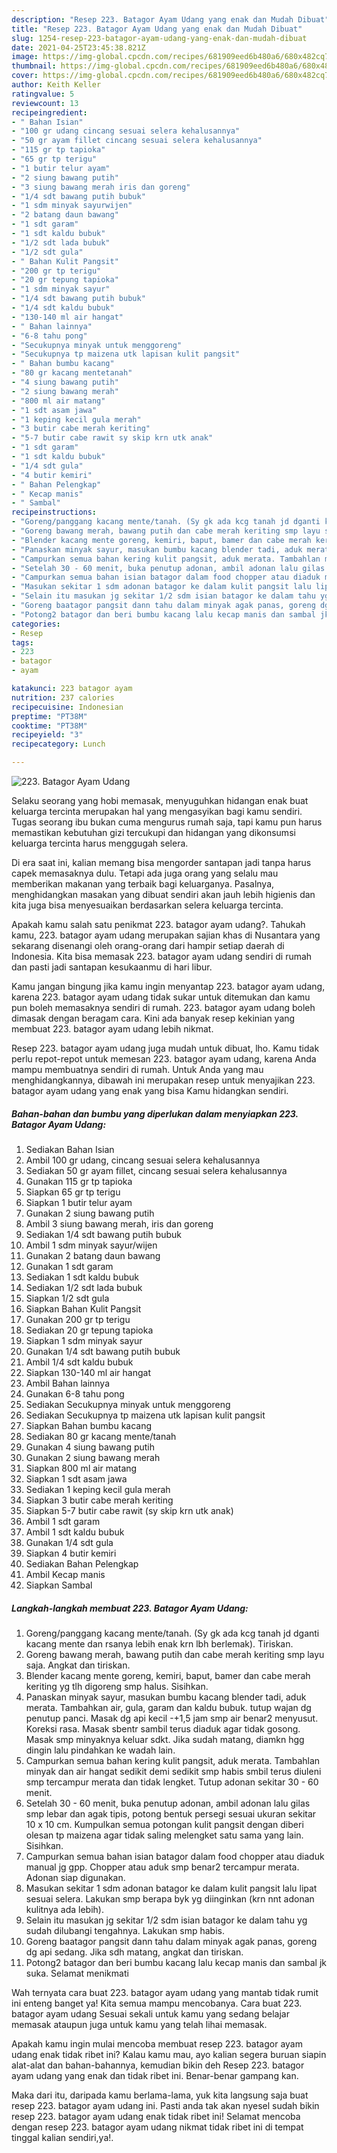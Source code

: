 ```yaml
---
description: "Resep 223. Batagor Ayam Udang yang enak dan Mudah Dibuat"
title: "Resep 223. Batagor Ayam Udang yang enak dan Mudah Dibuat"
slug: 1254-resep-223-batagor-ayam-udang-yang-enak-dan-mudah-dibuat
date: 2021-04-25T23:45:38.821Z
image: https://img-global.cpcdn.com/recipes/681909eed6b480a6/680x482cq70/223-batagor-ayam-udang-foto-resep-utama.jpg
thumbnail: https://img-global.cpcdn.com/recipes/681909eed6b480a6/680x482cq70/223-batagor-ayam-udang-foto-resep-utama.jpg
cover: https://img-global.cpcdn.com/recipes/681909eed6b480a6/680x482cq70/223-batagor-ayam-udang-foto-resep-utama.jpg
author: Keith Keller
ratingvalue: 5
reviewcount: 13
recipeingredient:
- " Bahan Isian"
- "100 gr udang cincang sesuai selera kehalusannya"
- "50 gr ayam fillet cincang sesuai selera kehalusannya"
- "115 gr tp tapioka"
- "65 gr tp terigu"
- "1 butir telur ayam"
- "2 siung bawang putih"
- "3 siung bawang merah iris dan goreng"
- "1/4 sdt bawang putih bubuk"
- "1 sdm minyak sayurwijen"
- "2 batang daun bawang"
- "1 sdt garam"
- "1 sdt kaldu bubuk"
- "1/2 sdt lada bubuk"
- "1/2 sdt gula"
- " Bahan Kulit Pangsit"
- "200 gr tp terigu"
- "20 gr tepung tapioka"
- "1 sdm minyak sayur"
- "1/4 sdt bawang putih bubuk"
- "1/4 sdt kaldu bubuk"
- "130-140 ml air hangat"
- " Bahan lainnya"
- "6-8 tahu pong"
- "Secukupnya minyak untuk menggoreng"
- "Secukupnya tp maizena utk lapisan kulit pangsit"
- " Bahan bumbu kacang"
- "80 gr kacang mentetanah"
- "4 siung bawang putih"
- "2 siung bawang merah"
- "800 ml air matang"
- "1 sdt asam jawa"
- "1 keping kecil gula merah"
- "3 butir cabe merah keriting"
- "5-7 butir cabe rawit sy skip krn utk anak"
- "1 sdt garam"
- "1 sdt kaldu bubuk"
- "1/4 sdt gula"
- "4 butir kemiri"
- " Bahan Pelengkap"
- " Kecap manis"
- " Sambal"
recipeinstructions:
- "Goreng/panggang kacang mente/tanah. (Sy gk ada kcg tanah jd dganti kacang mente dan rsanya lebih enak krn lbh berlemak). Tiriskan."
- "Goreng bawang merah, bawang putih dan cabe merah keriting smp layu saja. Angkat dan tiriskan."
- "Blender kacang mente goreng, kemiri, baput, bamer dan cabe merah keriting yg tlh digoreng smp halus. Sisihkan."
- "Panaskan minyak sayur, masukan bumbu kacang blender tadi, aduk merata. Tambahkan air, gula, garam dan kaldu bubuk. tutup wajan dg penutup panci. Masak dg api kecil -+1,5 jam smp air benar2 menyusut. Koreksi rasa. Masak sbentr sambil terus diaduk agar tidak gosong. Masak smp minyaknya keluar sdkt. Jika sudah matang, diamkn hgg dingin lalu pindahkan ke wadah lain."
- "Campurkan semua bahan kering kulit pangsit, aduk merata. Tambahlan minyak dan air hangat sedikit demi sedikit smp habis smbil terus diuleni smp tercampur merata dan tidak lengket. Tutup adonan sekitar 30 - 60 menit."
- "Setelah 30 - 60 menit, buka penutup adonan, ambil adonan lalu gilas smp lebar dan agak tipis, potong bentuk persegi sesuai ukuran sekitar 10 x 10 cm. Kumpulkan semua potongan kulit pangsit dengan diberi olesan tp maizena agar tidak saling melengket satu sama yang lain. Sisihkan."
- "Campurkan semua bahan isian batagor dalam food chopper atau diaduk manual jg gpp. Chopper atau aduk smp benar2 tercampur merata. Adonan siap digunakan."
- "Masukan sekitar 1 sdm adonan batagor ke dalam kulit pangsit lalu lipat sesuai selera. Lakukan smp berapa byk yg diinginkan (krn nnt adonan kulitnya ada lebih)."
- "Selain itu masukan jg sekitar 1/2 sdm isian batagor ke dalam tahu yg sudah dilubangi tengahnya. Lakukan smp habis."
- "Goreng baatagor pangsit dann tahu dalam minyak agak panas, goreng dg api sedang. Jika sdh matang, angkat dan tiriskan."
- "Potong2 batagor dan beri bumbu kacang lalu kecap manis dan sambal jk suka. Selamat menikmati"
categories:
- Resep
tags:
- 223
- batagor
- ayam

katakunci: 223 batagor ayam 
nutrition: 237 calories
recipecuisine: Indonesian
preptime: "PT38M"
cooktime: "PT38M"
recipeyield: "3"
recipecategory: Lunch

---
```



![223. Batagor Ayam Udang](https://img-global.cpcdn.com/recipes/681909eed6b480a6/680x482cq70/223-batagor-ayam-udang-foto-resep-utama.jpg)

Selaku seorang yang hobi memasak, menyuguhkan hidangan enak buat keluarga tercinta merupakan hal yang mengasyikan bagi kamu sendiri. Tugas seorang ibu bukan cuma mengurus rumah saja, tapi kamu pun harus memastikan kebutuhan gizi tercukupi dan hidangan yang dikonsumsi keluarga tercinta harus menggugah selera.

Di era  saat ini, kalian memang bisa mengorder santapan jadi tanpa harus capek memasaknya dulu. Tetapi ada juga orang yang selalu mau memberikan makanan yang terbaik bagi keluarganya. Pasalnya, menghidangkan masakan yang dibuat sendiri akan jauh lebih higienis dan kita juga bisa menyesuaikan berdasarkan selera keluarga tercinta. 



Apakah kamu salah satu penikmat 223. batagor ayam udang?. Tahukah kamu, 223. batagor ayam udang merupakan sajian khas di Nusantara yang sekarang disenangi oleh orang-orang dari hampir setiap daerah di Indonesia. Kita bisa memasak 223. batagor ayam udang sendiri di rumah dan pasti jadi santapan kesukaanmu di hari libur.

Kamu jangan bingung jika kamu ingin menyantap 223. batagor ayam udang, karena 223. batagor ayam udang tidak sukar untuk ditemukan dan kamu pun boleh memasaknya sendiri di rumah. 223. batagor ayam udang boleh dimasak dengan beragam cara. Kini ada banyak resep kekinian yang membuat 223. batagor ayam udang lebih nikmat.

Resep 223. batagor ayam udang juga mudah untuk dibuat, lho. Kamu tidak perlu repot-repot untuk memesan 223. batagor ayam udang, karena Anda mampu membuatnya sendiri di rumah. Untuk Anda yang mau menghidangkannya, dibawah ini merupakan resep untuk menyajikan 223. batagor ayam udang yang enak yang bisa Kamu hidangkan sendiri.

<!--inarticleads1-->

##### Bahan-bahan dan bumbu yang diperlukan dalam menyiapkan 223. Batagor Ayam Udang:

1. Sediakan  Bahan Isian
1. Ambil 100 gr udang, cincang sesuai selera kehalusannya
1. Sediakan 50 gr ayam fillet, cincang sesuai selera kehalusannya
1. Gunakan 115 gr tp tapioka
1. Siapkan 65 gr tp terigu
1. Siapkan 1 butir telur ayam
1. Gunakan 2 siung bawang putih
1. Ambil 3 siung bawang merah, iris dan goreng
1. Sediakan 1/4 sdt bawang putih bubuk
1. Ambil 1 sdm minyak sayur/wijen
1. Gunakan 2 batang daun bawang
1. Gunakan 1 sdt garam
1. Sediakan 1 sdt kaldu bubuk
1. Sediakan 1/2 sdt lada bubuk
1. Siapkan 1/2 sdt gula
1. Siapkan  Bahan Kulit Pangsit
1. Gunakan 200 gr tp terigu
1. Sediakan 20 gr tepung tapioka
1. Siapkan 1 sdm minyak sayur
1. Gunakan 1/4 sdt bawang putih bubuk
1. Ambil 1/4 sdt kaldu bubuk
1. Siapkan 130-140 ml air hangat
1. Ambil  Bahan lainnya
1. Gunakan 6-8 tahu pong
1. Sediakan Secukupnya minyak untuk menggoreng
1. Sediakan Secukupnya tp maizena utk lapisan kulit pangsit
1. Siapkan  Bahan bumbu kacang
1. Sediakan 80 gr kacang mente/tanah
1. Gunakan 4 siung bawang putih
1. Gunakan 2 siung bawang merah
1. Siapkan 800 ml air matang
1. Siapkan 1 sdt asam jawa
1. Sediakan 1 keping kecil gula merah
1. Siapkan 3 butir cabe merah keriting
1. Siapkan 5-7 butir cabe rawit (sy skip krn utk anak)
1. Ambil 1 sdt garam
1. Ambil 1 sdt kaldu bubuk
1. Gunakan 1/4 sdt gula
1. Siapkan 4 butir kemiri
1. Sediakan  Bahan Pelengkap
1. Ambil  Kecap manis
1. Siapkan  Sambal




<!--inarticleads2-->

##### Langkah-langkah membuat 223. Batagor Ayam Udang:

1. Goreng/panggang kacang mente/tanah. (Sy gk ada kcg tanah jd dganti kacang mente dan rsanya lebih enak krn lbh berlemak). Tiriskan.
1. Goreng bawang merah, bawang putih dan cabe merah keriting smp layu saja. Angkat dan tiriskan.
1. Blender kacang mente goreng, kemiri, baput, bamer dan cabe merah keriting yg tlh digoreng smp halus. Sisihkan.
1. Panaskan minyak sayur, masukan bumbu kacang blender tadi, aduk merata. Tambahkan air, gula, garam dan kaldu bubuk. tutup wajan dg penutup panci. Masak dg api kecil -+1,5 jam smp air benar2 menyusut. Koreksi rasa. Masak sbentr sambil terus diaduk agar tidak gosong. Masak smp minyaknya keluar sdkt. Jika sudah matang, diamkn hgg dingin lalu pindahkan ke wadah lain.
1. Campurkan semua bahan kering kulit pangsit, aduk merata. Tambahlan minyak dan air hangat sedikit demi sedikit smp habis smbil terus diuleni smp tercampur merata dan tidak lengket. Tutup adonan sekitar 30 - 60 menit.
1. Setelah 30 - 60 menit, buka penutup adonan, ambil adonan lalu gilas smp lebar dan agak tipis, potong bentuk persegi sesuai ukuran sekitar 10 x 10 cm. Kumpulkan semua potongan kulit pangsit dengan diberi olesan tp maizena agar tidak saling melengket satu sama yang lain. Sisihkan.
1. Campurkan semua bahan isian batagor dalam food chopper atau diaduk manual jg gpp. Chopper atau aduk smp benar2 tercampur merata. Adonan siap digunakan.
1. Masukan sekitar 1 sdm adonan batagor ke dalam kulit pangsit lalu lipat sesuai selera. Lakukan smp berapa byk yg diinginkan (krn nnt adonan kulitnya ada lebih).
1. Selain itu masukan jg sekitar 1/2 sdm isian batagor ke dalam tahu yg sudah dilubangi tengahnya. Lakukan smp habis.
1. Goreng baatagor pangsit dann tahu dalam minyak agak panas, goreng dg api sedang. Jika sdh matang, angkat dan tiriskan.
1. Potong2 batagor dan beri bumbu kacang lalu kecap manis dan sambal jk suka. Selamat menikmati




Wah ternyata cara buat 223. batagor ayam udang yang mantab tidak rumit ini enteng banget ya! Kita semua mampu mencobanya. Cara buat 223. batagor ayam udang Sesuai sekali untuk kamu yang sedang belajar memasak ataupun juga untuk kamu yang telah lihai memasak.

Apakah kamu ingin mulai mencoba membuat resep 223. batagor ayam udang enak tidak ribet ini? Kalau kamu mau, ayo kalian segera buruan siapin alat-alat dan bahan-bahannya, kemudian bikin deh Resep 223. batagor ayam udang yang enak dan tidak ribet ini. Benar-benar gampang kan. 

Maka dari itu, daripada kamu berlama-lama, yuk kita langsung saja buat resep 223. batagor ayam udang ini. Pasti anda tak akan nyesel sudah bikin resep 223. batagor ayam udang enak tidak ribet ini! Selamat mencoba dengan resep 223. batagor ayam udang nikmat tidak ribet ini di tempat tinggal kalian sendiri,ya!.

